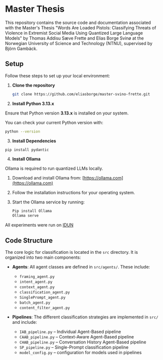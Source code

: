 # Master Thesis

This repository contains the source code and documentation associated with the Master's Thesis "Words Are Loaded Pistols: Classifying Threats of Violence in Extremist Social Media Using Quantized Large Language Models" by Thomas Addisu Sæve Frette and Elias Borge Svinø at the Norwegian University of Science and Technology (NTNU), supervised by Björn Gambäck.


## Setup

Follow these steps to set up your local environment:

1. **Clone the repository**

   ```bash
   git clone https://github.com/eliasborge/master-svino-frette.git
   ```

2. **Install Python 3.13.x**

Ensure that Python version **3.13.x** is installed on your system.

You can check your current Python version with:

```bash
python --version
```

3. **Install Dependencies**

```bash
pip install pydantic
```

4. **Install Ollama**

Ollama is required to run quantized LLMs locally.

1. Download and install Ollama from: [https://ollama.com](https://ollama.com)
2. Follow the installation instructions for your operating system.
3. Start the Ollama service by running:

    ```bash
    Pip install Ollama
    Ollama serve 
    ````
All experiments were run on [IDUN](https://www.hpc.ntnu.no/idun/)

## Code Structure


The core logic for classification is located in the `src` directory. It is organized into two main components:

- **Agents**: All agent classes are defined in `src/agents/`. These include:
  - `framing_agent.py`
  - `intent_agent.py`
  - `context_agent.py`
  - `classification_agent.py`
  - `SinglePrompt_agent.py`
  - `batch_agent.py`
  - `content_filter_agent.py`

- **Pipelines**: The different classification strategies are implemented in `src/` and include:
  - `IAB_pipeline.py` – Individual Agent-Based pipeline
  - `CAAB_pipeline.py` – Context-Aware Agent-Based pipeline
  - `CHAB_pipeline.py` – Conversation History Agent-Based pipeline
  - `SP_pipeline.py` – Single-Prompt classification pipeline
  - `model_config.py` – configuration for models used in pipelines
    

